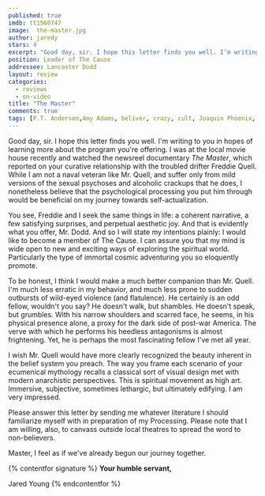 ```yaml
---
published: true
imdb: tt1560747
image:  the-master.jpg
author: jaredy 
stars: 4
excerpt: "Good day, sir. I hope this letter finds you well. I’m writing to you in hopes of learning more about the program you’re offering. I was at the local movie house recently and watched the newsreel documentary The Master, which reported on your curative relationship with the troubled drifter Freddie Quell."
position: Leader of The Cause 
addressee: Lancaster Dodd
layout: review
categories: 
  - reviews
  - on-video
title: "The Master"
comments: true
tags: [P.T. Anderson,Amy Adams, beliver, crazy, cult, Joaquin Phoenix,  Philip Seymour Hoffman, religion, Scientology movie, The Cause, The Master, Tom Cruise]
---
```

Good day, sir. I hope this letter finds you well. I'm writing to you in hopes of learning more about the program you're offering. I was at the local movie house recently and watched the newsreel documentary _The Master_, which reported on your curative relationship with the troubled drifter Freddie Quell. While I am not a naval veteran like Mr. Quell, and suffer only from mild versions of the sexual psychoses and alcoholic crackups that he does, I nonetheless believe that the psychological processing you put him through would be beneficial on my journey towards self-actualization.

You see, Freddie and I seek the same things in life: a coherent narrative, a few satisfying surprises, and perpetual aesthetic joy. And that is evidently what you offer, Mr. Dodd. And so I will state my intentions plainly: I would like to become a member of The Cause. I can assure you that my mind is wide open to new and exciting ways of exploring the spiritual world. Particularly the type of immortal cosmic adventuring you so eloquently promote.

To be honest, I think I would make a much better companion than Mr. Quell. I'm much less erratic in my behavior, and much less prone to sudden outbursts of wild-eyed violence (and flatulence). He certainly is an odd fellow, wouldn't you say? He doesn't walk, but shambles. He doesn't speak, but grumbles. With his narrow shoulders and scarred face, he seems, in his physical presence alone, a proxy for the dark side of post-war America. The verve with which he performs his heedless antagonisms is almost frightening. Yet, he is perhaps the most fascinating fellow I've met all year.

I wish Mr. Quell would have more clearly recognized the beauty inherent in the belief system you preach. The way you frame each scenario of your ecumenical mythology recalls a classical sort of visual design met with modern anarchistic perspectives. This is spiritual movement as high art. Immersive, subjective, sometimes lethargic, but ultimately edifying. I am very impressed.

Please answer this letter by sending me whatever literature I should familiarize myself with in preparation of my Processing. Please note that I am willing, also, to canvass outside local theatres to spread the word to non-believers. 

Master, I feel as if we've already begun our journey together.

{% contentfor signature %}
**Your humble servant,**

Jared Young
{% endcontentfor %}